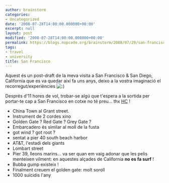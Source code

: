 ```yaml
---
author: brainstorm
categories:
- Uncategorized
date: '2008-07-28T14:00:00.000000+00:00'
excerpt: null
layout: post
modified: '2008-07-28T14:00:00.000000+00:00'
permalink: https://blogs.nopcode.org/brainstorm/2008/07/29/san-francisco/
tags:
- travel
- university
title: San Francisco
---
```


Aquest és un post-draft de la meva visita a San Francisco & San Diego, California que es va quedar així fa uns anys, deixo a la vostra imaginació el recorregut/experiències <img src="http://blogs.nopcode.org/brainstorm/wp-includes/images/smilies/icon_smile.gif" alt=":)" class="wp-smiley" /> 

Després d'11 hores de vol, trobar-se algú que t'espera a la sortida per portar-te cap a San Francisco en cotxe no té preu... thx [HC][1] !

*   China Town al Grant street.
*   Instrument de 2 cordes xino
*   Golden Gate ? Red Gate ? Grey Gate ?
*   Embarcadero és similar al moll de la fusta
*   got wind ? got root ?
*   sentat a pier 40 south beach harbor
*   AT&T, l'estadi dels giants
*   Lombart street
*   Pier 39, lleons marins... va ser quan em vaig adonar que les pelis menteixen vilment: en aquestes alçades de California **no es fa surf** !
*   Bubba gump existeix !
*   Finalment creuem el golden gate: molt soroll
*   1000 suïcidis l'any

 [1]: http://www.hospitalityclub.org/
